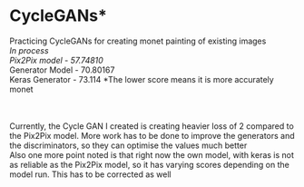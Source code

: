 # CycleGANs*
Practicing CycleGANs for creating monet painting of existing images <br/>
*In process
<br/> Pix2Pix model - 57.74810*
<br/> Generator Model - 70.80167
<br/> Keras Generator - 73.114
*The lower score means it is more accurately monet

<br/><br/>
Currently, the Cycle GAN I created is creating heavier loss of 2 compared to the Pix2Pix model. More work has to be done to improve the generators and the discriminators, so they can optimise the values much better
<br/>
Also one more point noted is that right now the own model, with keras is not as reliable as the Pix2Pix model, so it has varying scores depending on the model run. This has to be corrected as well
